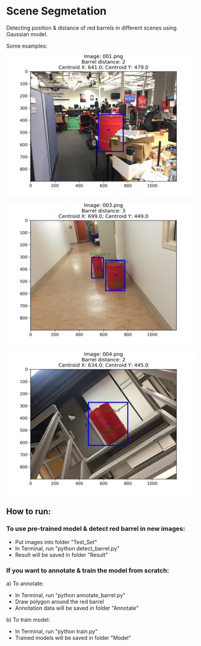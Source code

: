 # Scene Segmetation

Detecting position & distance of red barrels in different scenes using Gaussian model. 

Some examples:

![result 1](/Result/001.png)

![result 3](/Result/003.png)

![result 4](/Result/004.png)


## How to run:

### To use pre-trained model & detect red barrel in new images:
- Put images into folder "Test_Set"
- In Terminal, run "python detect_barrel.py"
- Result will be saved in folder "Result"

### If you want to annotate & train the model from scratch:

a) To annotate:
- In Terminal, run "python annotate_barrel.py"
- Draw polygon around the red barrel
- Annotation data will be saved in folder "Annotate"

b) To train model:
- In Terminal, run "python train.py"
- Trained models will be saved in folder "Model"


